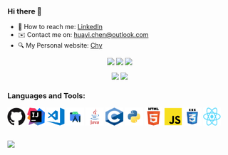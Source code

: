 ### Hi there 👋

<!-- - 🔭 I’m currently working on ... -->
<!-- - 🌱 I’m currently learning ... -->
<!-- - 👯 I’m looking to collaborate on ... -->
<!-- - 🤔 I’m looking for help with ... -->
<!-- - 💬 Ask me about ... -->
- 🔗 How to reach me: [LinkedIn](https://www.linkedin.com/in/huayi-chen/)  
- ✉️ Contact me on: huayi.chen@outlook.com  
- 🔍 My Personal website: [Chy](https://chen-huayi.github.io/)  
<!-- - 📫 How to reach me:    -->
<!-- - 😄 Pronouns: ... -->
<!-- - ⚡ Fun fact: ...  -->


<div align="center">
  <p>
    <img src="https://img.shields.io/github/followers/Chen-Huayi" />
    <img src="https://img.shields.io/github/stars/Chen-Huayi" />
    <img src="https://hits.b3log.org/Chen-Huayi/Chen-Huayi.svg" />
  </p>
  <p>
    <img
      src="https://github-readme-stats.vercel.app/api?username=Chen-Huayi&theme=dark&show_icons=true"
      height="150"
    />
    <img
      src="https://github-readme-stats.vercel.app/api/top-langs/?username=Chen-Huayi&layout=compact&theme=dark"
      height="150"
    />
  </p>
</div>


### Languages and Tools:  
<code><img src="https://github.com/Chen-Huayi/Chen-Huayi/blob/main/img/github.png" alt="bash" width="40" height="40"/></code>
<code><img src="https://github.com/Chen-Huayi/Chen-Huayi/blob/main/img/idea.png" alt="bash" width="40" height="40"/></code>
<code><img src="https://github.com/Chen-Huayi/Chen-Huayi/blob/main/img/visual-studio-code.png" alt="bash" width="40" height="40"/></code>
<code><img src="https://github.com/Chen-Huayi/Chen-Huayi/blob/main/img/android.png" alt="bash" width="40" height="40"/></code>
<code><img src="https://github.com/Chen-Huayi/Chen-Huayi/blob/main/img/java.png" alt="bash" width="40" height="40"/></code>
<code><img src="https://github.com/Chen-Huayi/Chen-Huayi/blob/main/img/c.png" alt="bash" width="40" height="40"/></code>
<code><img src="https://github.com/Chen-Huayi/Chen-Huayi/blob/main/img/python.png" alt="bash" width="40" height="40"/></code>
<code><img src="https://github.com/Chen-Huayi/Chen-Huayi/blob/main/img/html.png" alt="bash" width="40" height="40"/></code>
<code><img src="https://github.com/Chen-Huayi/Chen-Huayi/blob/main/img/js.png" alt="bash" width="40" height="40"/></code>
<code><img src="https://github.com/Chen-Huayi/Chen-Huayi/blob/main/img/css.png" alt="bash" width="40" height="40"/></code>
<code><img src="https://github.com/Chen-Huayi/Chen-Huayi/blob/main/img/react.png" alt="bash" width="40" height="40"/></code>
<!-- <code><img src="https://github.com/Chen-Huayi/Chen-Huayi/blob/main/img/vue.png" alt="bash" width="40" height="40"/></code> -->


</br>
<img src="https://komarev.com/ghpvc/?username=chen-huayi" /> 
